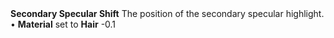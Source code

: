 <tr>
<td><strong>Secondary Specular Shift</strong></td>
<td>The position of the secondary specular highlight.</td>
<td>&#8226; <strong>Material</strong> set to <strong>Hair</strong></td>
<td>-0.1</td>
</tr>
